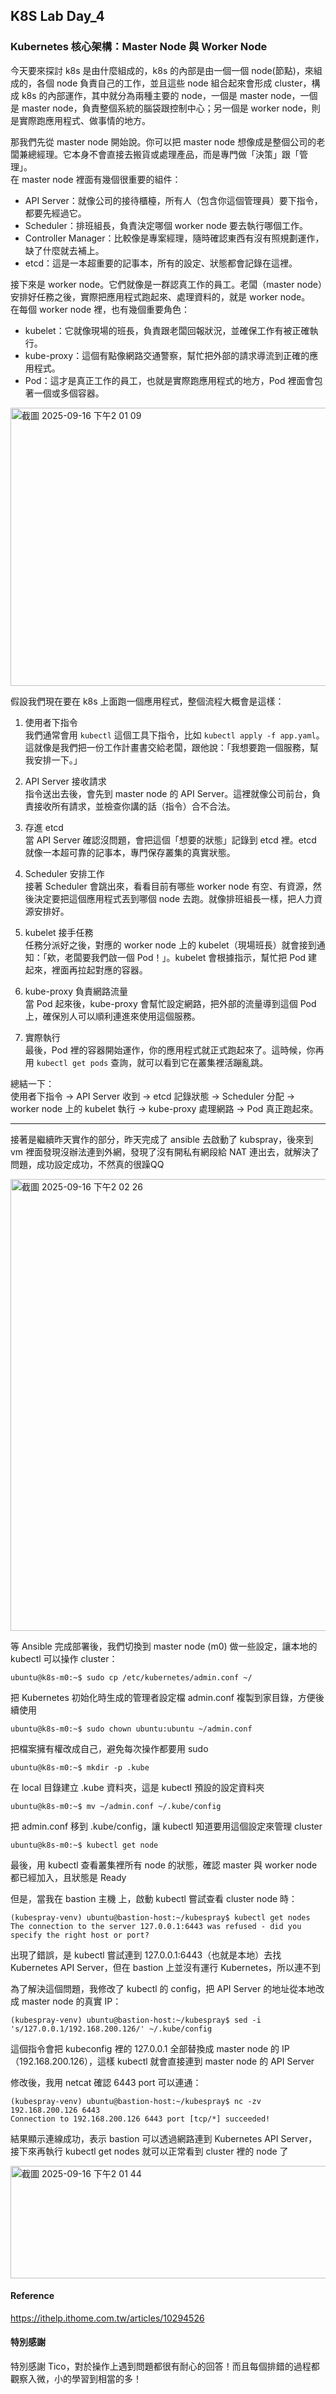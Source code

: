 ## K8S Lab Day_4

### Kubernetes 核心架構：Master Node 與 Worker Node
今天要來探討 k8s 是由什麼組成的，k8s 的內部是由一個一個 node(節點)，來組成的，各個 node 負責自己的工作，並且這些 node 組合起來會形成 cluster，構成 k8s 的內部運作，其中就分為兩種主要的 node，一個是 master node，一個是 master node，負責整個系統的腦袋跟控制中心；另一個是 worker node，則是實際跑應用程式、做事情的地方。

那我們先從 master node 開始說。你可以把 master node 想像成是整個公司的老闆兼總經理。它本身不會直接去搬貨或處理產品，而是專門做「決策」跟「管理」。  
在 master node 裡面有幾個很重要的組件：  
- API Server：就像公司的接待櫃檯，所有人（包含你這個管理員）要下指令，都要先經過它。  
- Scheduler：排班組長，負責決定哪個 worker node 要去執行哪個工作。  
- Controller Manager：比較像是專案經理，隨時確認東西有沒有照規劃運作，缺了什麼就去補上。  
- etcd：這是一本超重要的記事本，所有的設定、狀態都會記錄在這裡。  

接下來是 worker node。它們就像是一群認真工作的員工。老闆（master node）安排好任務之後，實際把應用程式跑起來、處理資料的，就是 worker node。  
在每個 worker node 裡，也有幾個重要角色：  
- kubelet：它就像現場的班長，負責跟老闆回報狀況，並確保工作有被正確執行。  
- kube-proxy：這個有點像網路交通警察，幫忙把外部的請求導流到正確的應用程式。  
- Pod：這才是真正工作的員工，也就是實際跑應用程式的地方，Pod 裡面會包著一個或多個容器。  
<img width="667" height="445" alt="截圖 2025-09-16 下午2 01 09" src="https://github.com/user-attachments/assets/005c3907-63ef-4d36-836e-63800c551199" />

假設我們現在要在 k8s 上面跑一個應用程式，整個流程大概會是這樣：  

1. 使用者下指令  
   我們通常會用 `kubectl` 這個工具下指令，比如 `kubectl apply -f app.yaml`。這就像是我們把一份工作計畫書交給老闆，跟他說：「我想要跑一個服務，幫我安排一下。」  

2. API Server 接收請求  
   指令送出去後，會先到 master node 的 API Server。這裡就像公司前台，負責接收所有請求，並檢查你講的話（指令）合不合法。  

3. 存進 etcd  
   當 API Server 確認沒問題，會把這個「想要的狀態」記錄到 etcd 裡。etcd 就像一本超可靠的記事本，專門保存叢集的真實狀態。  

4. Scheduler 安排工作  
   接著 Scheduler 會跳出來，看看目前有哪些 worker node 有空、有資源，然後決定要把這個應用程式丟到哪個 node 去跑。就像排班組長一樣，把人力資源安排好。  

5. kubelet 接手任務  
   任務分派好之後，對應的 worker node 上的 kubelet（現場班長）就會接到通知：「欸，老闆要我們啟一個 Pod！」。kubelet 會根據指示，幫忙把 Pod 建起來，裡面再拉起對應的容器。  

6. kube-proxy 負責網路流量  
   當 Pod 起來後，kube-proxy 會幫忙設定網路，把外部的流量導到這個 Pod 上，確保別人可以順利連進來使用這個服務。  

7. 實際執行  
   最後，Pod 裡的容器開始運作，你的應用程式就正式跑起來了。這時候，你再用 `kubectl get pods` 查詢，就可以看到它在叢集裡活蹦亂跳。  

總結一下：  
使用者下指令 → API Server 收到 → etcd 記錄狀態 → Scheduler 分配 → worker node 上的 kubelet 執行 → kube-proxy 處理網路 → Pod 真正跑起來。  

---
接著是繼續昨天實作的部分，昨天完成了 ansible 去啟動了 kubspray，後來到 vm 裡面發現沒辦法連到外網，發現了沒有開私有網段給 NAT 連出去，就解決了問題，成功設定成功，不然真的很躁QQ

<img width="1135" height="723" alt="截圖 2025-09-16 下午2 02 26" src="https://github.com/user-attachments/assets/49eca180-6b25-4ffe-8f59-2a4ba7c25a85" />

等 Ansible 完成部署後，我們切換到 master node (m0) 做一些設定，讓本地的 kubectl 可以操作 cluster：
```
ubuntu@k8s-m0:~$ sudo cp /etc/kubernetes/admin.conf ~/
```

把 Kubernetes 初始化時生成的管理者設定檔 admin.conf 複製到家目錄，方便後續使用
```
ubuntu@k8s-m0:~$ sudo chown ubuntu:ubuntu ~/admin.conf
```

把檔案擁有權改成自己，避免每次操作都要用 sudo
```
ubuntu@k8s-m0:~$ mkdir -p .kube
```

在 local 目錄建立 .kube 資料夾，這是 kubectl 預設的設定資料夾
```
ubuntu@k8s-m0:~$ mv ~/admin.conf ~/.kube/config
```

把 admin.conf 移到 .kube/config，讓 kubectl 知道要用這個設定來管理 cluster
```
ubuntu@k8s-m0:~$ kubectl get node
```

最後，用 kubectl 查看叢集裡所有 node 的狀態，確認 master 與 worker node 都已經加入，且狀態是 Ready

但是，當我在 bastion 主機 上，啟動 kubectl 嘗試查看 cluster node 時：
```
(kubespray-venv) ubuntu@bastion-host:~/kubespray$ kubectl get nodes
The connection to the server 127.0.0.1:6443 was refused - did you specify the right host or port?
```

出現了錯誤，是 kubectl 嘗試連到 127.0.0.1:6443（也就是本地）去找 Kubernetes API Server，但在 bastion 上並沒有運行 Kubernetes，所以連不到

為了解決這個問題，我修改了 kubectl 的 config，把 API Server 的地址從本地改成 master node 的真實 IP：
```
(kubespray-venv) ubuntu@bastion-host:~/kubespray$ sed -i 's/127.0.0.1/192.168.200.126/' ~/.kube/config
```

這個指令會把 kubeconfig 裡的 127.0.0.1 全部替換成 master node 的 IP（192.168.200.126），這樣 kubectl 就會直接連到 master node 的 API Server

修改後，我用 netcat 確認 6443 port 可以連通：
```
(kubespray-venv) ubuntu@bastion-host:~/kubespray$ nc -zv 192.168.200.126 6443
Connection to 192.168.200.126 6443 port [tcp/*] succeeded!
```

結果顯示連線成功，表示 bastion 可以透過網路連到 Kubernetes API Server，接下來再執行 kubectl get nodes 就可以正常看到 cluster 裡的 node 了

<img width="931" height="180" alt="截圖 2025-09-16 下午2 01 44" src="https://github.com/user-attachments/assets/d3964c6d-e17d-4edf-9296-74877c62c642" />

#### Reference
https://ithelp.ithome.com.tw/articles/10294526

#### 特別感謝
特別感謝 Tico，對於操作上遇到問題都很有耐心的回答！而且每個排錯的過程都觀察入微，小的學習到相當的多！
